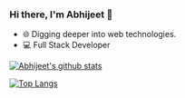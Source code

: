 ### Hi there, I'm Abhijeet 👋

- 🌐️ Digging deeper into web technologies.
- 💻️ Full Stack Developer


[![Abhijeet's github stats](https://github-readme-stats.vercel.app/api?username=Abhijeet199)](https://github.com/anuraghazra/github-readme-stats)

[![Top Langs](https://github-readme-stats.vercel.app/api/top-langs/?username=Abhijeet199&layout=compact)](https://github.com/anuraghazra/github-readme-stats)
